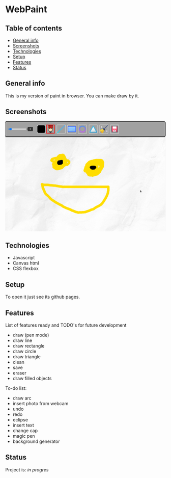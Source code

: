 # WebPaint

## Table of contents
* [General info](#general-info)
* [Screenshots](#screenshots)
* [Technologies](#technologies)
* [Setup](#setup)
* [Features](#features)
* [Status](#status)

## General info
This is my version of paint in browser. You can make draw by it.

## Screenshots
![Example screenshot](./images/ss.png)

## Technologies
* Javascript
* Canvas html
* CSS flexbox

## Setup
To open it just see its github pages.

## Features
List of features ready and TODO's for future development
* draw (pen mode)
* draw line
* draw rectangle
* draw circle
* draw triangle
* clean
* save
* eraser
* draw filled objects

To-do list:

* draw arc
* insert photo from webcam
* undo
* redo
* eclipse
* insert text
* change cap
* magic pen
* background generator

## Status
Project is: _in progres_
